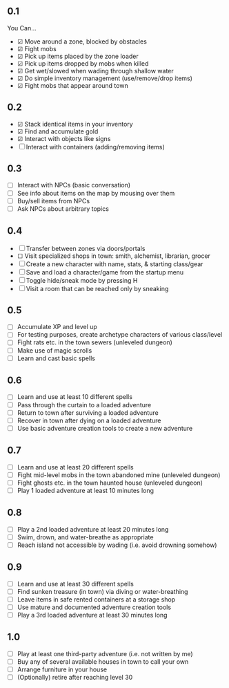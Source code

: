 ## 0.1
You Can...
- ☑︎ Move around a zone, blocked by obstacles
- ☑︎ Fight mobs
- ☑︎ Pick up items placed by the zone loader
- ☑︎ Pick up items dropped by mobs when killed
- ☑︎ Get wet/slowed when wading through shallow water
- ☑︎ Do simple inventory management (use/remove/drop items)
- ☑︎ Fight mobs that appear around town

## 0.2
- ☑︎ Stack identical items in your inventory
- ☑︎ Find and accumulate gold
- ☑︎ Interact with objects like signs
- ☐ Interact with containers (adding/removing items)

## 0.3
- ☐ Interact with NPCs (basic conversation)
- ☐ See info about items on the map by mousing over them
- ☐ Buy/sell items from NPCs
- ☐ Ask NPCs about arbitrary topics

## 0.4
- ☐ Transfer between zones via doors/portals
- ☐︎ Visit specialized shops in town: smith, alchemist, librarian, grocer
- ☐ Create a new character with name, stats, & starting class/gear
- ☐ Save and load a character/game from the startup menu
- ☐ Toggle hide/sneak mode by pressing H
- ☐ Visit a room that can be reached only by sneaking

## 0.5
- ☐ Accumulate XP and level up
- ☐ For testing purposes, create archetype characters of various class/level
- ☐ Fight rats etc. in the town sewers (unleveled dungeon)
- ☐ Make use of magic scrolls
- ☐ Learn and cast basic spells

## 0.6
- ☐ Learn and use at least 10 different spells
- ☐ Pass through the curtain to a loaded adventure
- ☐ Return to town after surviving a loaded adventure
- ☐ Recover in town after dying on a loaded adventure
- ☐ Use basic adventure creation tools to create a new adventure

## 0.7
- ☐ Learn and use at least 20 different spells
- ☐ Fight mid-level mobs in the town abandoned mine (unleveled dungeon)
- ☐ Fight ghosts etc. in the town haunted house (unleveled dungeon)
- ☐ Play 1 loaded adventure at least 10 minutes long

## 0.8
- ☐ Play a 2nd loaded adventure at least 20 minutes long
- ☐ Swim, drown, and water-breathe as appropriate
- ☐ Reach island not accessible by wading (i.e. avoid drowning somehow)

## 0.9
- ☐ Learn and use at least 30 different spells
- ☐ Find sunken treasure (in town) via diving or water-breathing
- ☐ Leave items in safe rented containers at a storage shop
- ☐ Use mature and documented adventure creation tools
- ☐ Play a 3rd loaded adventure at least 30 minutes long

## 1.0
- ☐ Play at least one third-party adventure (i.e. not written by me)
- ☐ Buy any of several available houses in town to call your own
- ☐ Arrange furniture in your house
- ☐ (Optionally) retire after reaching level 30
